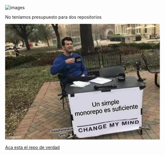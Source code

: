 ![images](https://github.com/BrunoMollo/Backend/assets/70348592/d08e77da-efc8-43e6-a34c-b66637235af8)


No teniamos presupuesto para dos repositorios

<img src="./85ei2j.jpg"/>

[Aca esta el repo de verdad](https://github.com/cappll-lucia/TP-TADS)
